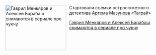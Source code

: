 <!--2025-07-20 11:45:07-->
<div class="yb">
  <div class="rss kino_kino"><a href="https://www.kino-teatr.ru/kino/news/y2025/7-20/38393/" title="Гаврил Менкяров и Алексей Барабаш снимаются в сериале про чукчу"><img src="https://www.kino-teatr.ru/news/3/9/38393/poster.jpg" width="196" height="147" align="left" hspace="5" style="margin: 0px 10px 0px 5px" alt="Гаврил Менкяров и Алексей Барабаш снимаются в сериале про чукчу"/></a>Стартовали съемки остросюжетного детектива <a href=https://www.kino-teatr.ru/kino/acter/m/ros/2604/bio/ target=_blank>Артема Мазунова</a> «<a href=https://www.kino-teatr.ru/kino/movie/ros/198556/annot/ target=_blank>Таграй</a>» <p class="titl"><a href="https://www.kino-teatr.ru/kino/news/y2025/7-20/38393/">Гаврил Менкяров и Алексей Барабаш снимаются в сериале про чукчу</a></p></div>
</div>

